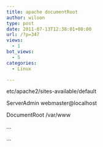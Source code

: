 ```yaml
---
title: apache documentRoot
author: wiloon
type: post
date: 2011-07-13T12:38:01+00:00
url: /?p=347
views:
  - 1
bot_views:
  - 5
categories:
  - Linux

---
```

etc/apache2/sites-available/default

ServerAdmin webmaster@localhost

DocumentRoot /var/www
  
...
  
...